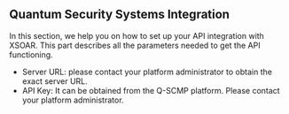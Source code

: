 
## Quantum Security Systems Integration

In this section, we help you on how to set up your API integration with XSOAR. This part describes all the parameters needed to get the API functioning.

- Server URL: please contact your platform administrator to obtain the exact server URL.
- API Key: It can be obtained from the Q-SCMP platform. Please contact your platform administrator. 
 